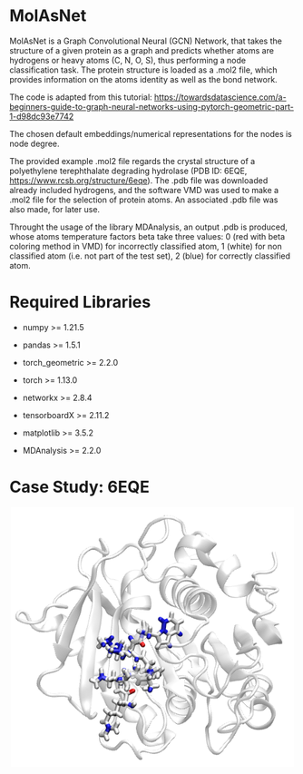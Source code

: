 # MolAsNet

<!--AtomGuesser ProteinNode ProteinGraph NodeInProtein ProNode CONSHGuess OrganicGuesser TopGraph Mol2Grapher Link Tree GraTein PepGraph(esiste) Mol2NX Mol2Net(Esistente) Mol2Nex(libero) Pro2Net(esistente) MolAsNet(libero)
-->

<!-- Immediate TO DO: 
-Data statistics improvement
-is_H, in_backbone name change
-Rate plots insert
-Remove all TODOs as comments
-xtics of Rate plots fully into picture size
-->

<!-- TO DO: 
- Altre idee: bond length regressor: edge regressor
- SPM regressor
- t-SNE per spiegare il layer, dal paper di GCNConv!!!
- resname classifier: ma servirebbe un grafo enorme, perche molti resnames avrebbero poche entries
- propagazione degli errori e piu corretta, per l'accuracy per resn!
-->

MolAsNet is a Graph Convolutional Neural (GCN) Network, that takes the structure of a given protein as a graph and predicts whether atoms are hydrogens or heavy atoms (C, N, O, S), thus performing a node classification task. The protein structure is loaded as a .mol2 file, which provides information on the atoms identity as well as the bond network.

The code is adapted from this tutorial: https://towardsdatascience.com/a-beginners-guide-to-graph-neural-networks-using-pytorch-geometric-part-1-d98dc93e7742

The chosen default embeddings/numerical representations for the nodes is node degree.

<!--The architecture includes 4 GCNConv layers (first described by Kipf et al.: https://arxiv.org/abs/1609.02907).

The used loss function is Cross Entropy.-->

The provided example .mol2 file regards the crystal structure of a polyethylene terephthalate degrading hydrolase (PDB ID: 6EQE, https://www.rcsb.org/structure/6eqe). The .pdb file was downloaded already included hydrogens, and the software VMD was used to make a .mol2 file for the selection of protein atoms. An associated .pdb file was also made, for later use.

Throught the usage of the library MDAnalysis, an output .pdb is produced, whose atoms temperature factors beta take three values: 0 (red with beta coloring method in VMD) for incorrectly classified atom, 1 (white) for non classified atom (i.e. not part of the test set), 2 (blue) for correctly classified atom.

# Required Libraries

* numpy >= 1.21.5

* pandas >= 1.5.1

* torch_geometric >= 2.2.0

* torch >= 1.13.0

* networkx >= 2.8.4

* tensorboardX >= 2.11.2

* matplotlib >= 3.5.2

* MDAnalysis >= 2.2.0

<!--* sklearn: NON TROVATO CON PIP SHOW!
* tqdm >= 4.64.0 -->

# Case Study: 6EQE

<p align="center">
<img width="500" src=https://github.com/alescrnjar/MolAsNet/blob/main/example_output/Screenshot.png>
</p>


<!--
# Example Confusion Matrix
-->

